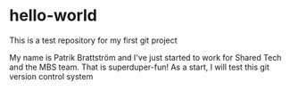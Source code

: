 # hello-world
This is a test repository for my first git project

My name is Patrik Brattström and I've just started to work for Shared Tech and the MBS team. That is superduper-fun! As a start, I will test this git version control system
